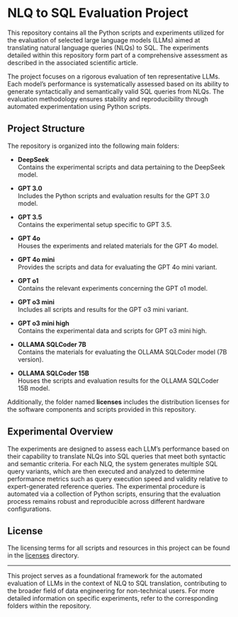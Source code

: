 # NLQ to SQL Evaluation Project

This repository contains all the Python scripts and experiments utilized for the evaluation of selected large language models (LLMs) aimed at translating natural language queries (NLQs) to SQL. The experiments detailed within this repository form part of a comprehensive assessment as described in the associated scientific article.

The project focuses on a rigorous evaluation of ten representative LLMs. Each model’s performance is systematically assessed based on its ability to generate syntactically and semantically valid SQL queries from NLQs. The evaluation methodology ensures stability and reproducibility through automated experimentation using Python scripts.

## Project Structure

The repository is organized into the following main folders:

- **DeepSeek**  
  Contains the experimental scripts and data pertaining to the DeepSeek model.

- **GPT 3.0**  
  Includes the Python scripts and evaluation results for the GPT 3.0 model.

- **GPT 3.5**  
  Contains the experimental setup specific to GPT 3.5.

- **GPT 4o**  
  Houses the experiments and related materials for the GPT 4o model.

- **GPT 4o mini**  
  Provides the scripts and data for evaluating the GPT 4o mini variant.

- **GPT o1**  
  Contains the relevant experiments concerning the GPT o1 model.

- **GPT o3 mini**  
  Includes all scripts and results for the GPT o3 mini variant.

- **GPT o3 mini high**  
  Contains the experimental data and scripts for GPT o3 mini high.

- **OLLAMA SQLCoder 7B**  
  Contains the materials for evaluating the OLLAMA SQLCoder model (7B version).

- **OLLAMA SQLCoder 15B**  
  Houses the scripts and evaluation results for the OLLAMA SQLCoder 15B model.

Additionally, the folder named **licenses** includes the distribution licenses for the software components and scripts provided in this repository.

## Experimental Overview

The experiments are designed to assess each LLM’s performance based on their capability to translate NLQs into SQL queries that meet both syntactic and semantic criteria. For each NLQ, the system generates multiple SQL query variants, which are then executed and analyzed to determine performance metrics such as query execution speed and validity relative to expert-generated reference queries. The experimental procedure is automated via a collection of Python scripts, ensuring that the evaluation process remains robust and reproducible across different hardware configurations.

## License

The licensing terms for all scripts and resources in this project can be found in the [licenses](./licenses) directory.

---

This project serves as a foundational framework for the automated evaluation of LLMs in the context of NLQ to SQL translation, contributing to the broader field of data engineering for non-technical users. For more detailed information on specific experiments, refer to the corresponding folders within the repository.

